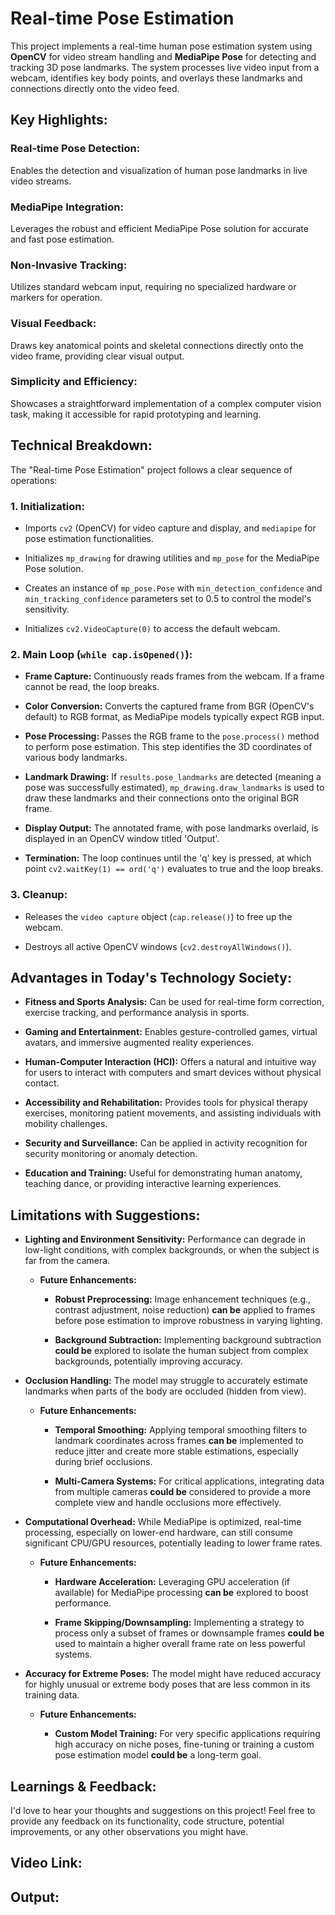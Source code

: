 # Real-time Pose Estimation

This project implements a real-time human pose estimation system using **OpenCV** for video stream handling and **MediaPipe Pose** for detecting and tracking 3D pose landmarks. The system processes live video input from a webcam, identifies key body points, and overlays these landmarks and connections directly onto the video feed.


## Key Highlights:

### Real-time Pose Detection:
Enables the detection and visualization of human pose landmarks in live video streams.

### MediaPipe Integration:
Leverages the robust and efficient MediaPipe Pose solution for accurate and fast pose estimation.

### Non-Invasive Tracking:
Utilizes standard webcam input, requiring no specialized hardware or markers for operation.

### Visual Feedback:
Draws key anatomical points and skeletal connections directly onto the video frame, providing clear visual output.

### Simplicity and Efficiency:
Showcases a straightforward implementation of a complex computer vision task, making it accessible for rapid prototyping and learning.

## Technical Breakdown:
The "Real-time Pose Estimation" project follows a clear sequence of operations:

### 1. Initialization:

* Imports `cv2` (OpenCV) for video capture and display, and `mediapipe` for pose estimation functionalities.

* Initializes `mp_drawing` for drawing utilities and `mp_pose` for the MediaPipe Pose solution.

* Creates an instance of `mp_pose.Pose` with `min_detection_confidence` and `min_tracking_confidence` parameters set to 0.5 to control the model's sensitivity.

* Initializes `cv2.VideoCapture(0)` to access the default webcam.

### 2. Main Loop (`while cap.isOpened()`):

* **Frame Capture:** Continuously reads frames from the webcam. If a frame cannot be read, the loop breaks.

* **Color Conversion:** Converts the captured frame from BGR (OpenCV's default) to RGB format, as MediaPipe models typically expect RGB input.

* **Pose Processing:** Passes the RGB frame to the `pose.process()` method to perform pose estimation. This step identifies the 3D coordinates of various body landmarks.

* **Landmark Drawing:** If `results.pose_landmarks` are detected (meaning a pose was successfully estimated), `mp_drawing.draw_landmarks` is used to draw these landmarks and their connections onto the original BGR frame.

* **Display Output:** The annotated frame, with pose landmarks overlaid, is displayed in an OpenCV window titled 'Output'.

* **Termination:** The loop continues until the 'q' key is pressed, at which point `cv2.waitKey(1) == ord('q')` evaluates to true and the loop breaks.

### 3. Cleanup:
* Releases the `video capture` object (`cap.release()`) to free up the webcam.

* Destroys all active OpenCV windows (`cv2.destroyAllWindows()`).

## Advantages in Today's Technology Society:
* **Fitness and Sports Analysis:** Can be used for real-time form correction, exercise tracking, and performance analysis in sports.

* **Gaming and Entertainment:** Enables gesture-controlled games, virtual avatars, and immersive augmented reality experiences.

* **Human-Computer Interaction (HCI):** Offers a natural and intuitive way for users to interact with computers and smart devices without physical contact.

* **Accessibility and Rehabilitation:** Provides tools for physical therapy exercises, monitoring patient movements, and assisting individuals with mobility challenges.

* **Security and Surveillance:** Can be applied in activity recognition for security monitoring or anomaly detection.

* **Education and Training:** Useful for demonstrating human anatomy, teaching dance, or providing interactive learning experiences.

## Limitations with Suggestions:
* **Lighting and Environment Sensitivity:** Performance can degrade in low-light conditions, with complex backgrounds, or when the subject is far from the camera.

  * **Future Enhancements:**

    * **Robust Preprocessing:** Image enhancement techniques (e.g., contrast adjustment, noise reduction) **can be** applied to frames before pose estimation to improve robustness in varying lighting.

    * **Background Subtraction:** Implementing background subtraction **could be** explored to isolate the human subject from complex backgrounds, potentially improving accuracy.

* **Occlusion Handling:** The model may struggle to accurately estimate landmarks when parts of the body are occluded (hidden from view).

  * **Future Enhancements:**

    * **Temporal Smoothing:** Applying temporal smoothing filters to landmark coordinates across frames **can be** implemented to reduce jitter and create more stable estimations, especially during brief occlusions.

    * **Multi-Camera Systems:** For critical applications, integrating data from multiple cameras **could be** considered to provide a more complete view and handle occlusions more effectively.

* **Computational Overhead:** While MediaPipe is optimized, real-time processing, especially on lower-end hardware, can still consume significant CPU/GPU resources, potentially leading to lower frame rates.

  * **Future Enhancements:**

    * **Hardware Acceleration:** Leveraging GPU acceleration (if available) for MediaPipe processing **can be** explored to boost performance.

    * **Frame Skipping/Downsampling:** Implementing a strategy to process only a subset of frames or downsample frames **could be** used to maintain a higher overall frame rate on less powerful systems.

* **Accuracy for Extreme Poses:** The model might have reduced accuracy for highly unusual or extreme body poses that are less common in its training data.

  * **Future Enhancements:**

    * **Custom Model Training:** For very specific applications requiring high accuracy on niche poses, fine-tuning or training a custom pose estimation model **could be** a long-term goal.

## Learnings & Feedback:
I'd love to hear your thoughts and suggestions on this project! Feel free to provide any feedback on its functionality, code structure, potential improvements, or any other observations you might have.

## Video Link:


## Output:
